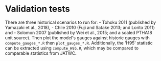 # Validation tests

There are three historical scenarios to run for:
    - Tohoku 2011 (published by Yamazaki et al., 2018), 
    - Chile 2010 (Fuji and Satake 2013; and Lorito 2011) and
    - Solomon 2007 (published by Wei et al., 2015; and a scaled PTHA18 unit source).
Then plot the model's gauges against historic gauges with `compute_gauges_*.R` then `plot_gauges_*.R`.
Additionally, the 'H95' statistic can be extracted using `compute_H95.R`, which may be compared to comparable statistics from JATWC.
